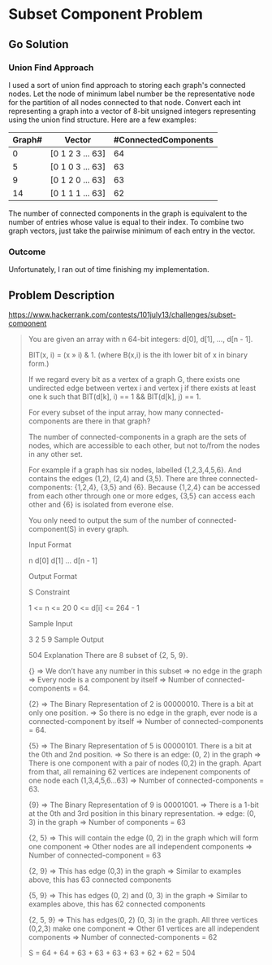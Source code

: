 Subset Component Problem
========================

## Go Solution
### Union Find Approach
I used a sort of union find approach to storing each graph's connected nodes.  Let the node of minimum label number be the representative node for the partition of all nodes connected to that node.  Convert each int representing a graph into a vector of 8-bit unsigned integers representing using the union find structure.  Here are a few examples:

Graph#  | Vector 			|#ConnectedComponents
--------|-------------------|--------------------
0       | [0 1 2 3 ... 63]	| 64
5		| [0 1 0 3 ... 63]	| 63
9		| [0 1 2 0 ... 63]	| 63 
14		| [0 1 1 1 ... 63]	| 62

The number of connected components in the graph is equivalent to the number of entries whose value is equal to their index. To combine two graph vectors, just take the pairwise minimum of each entry in the vector.

### Outcome
Unfortunately, I ran out of time finishing my implementation.

## Problem Description ##
<https://www.hackerrank.com/contests/101july13/challenges/subset-component>
>You are given an array with n 64-bit integers: d[0], d[1], …, d[n - 1].
>
>BIT(x, i) = (x » i) & 1. (where B(x,i) is the ith lower bit of x in binary form.)
>
>If we regard every bit as a vertex of a graph G, there exists one undirected edge between vertex i and vertex j if there exists at least one k such that BIT(d[k], i) == 1 && BIT(d[k], j) == 1.
>
>For every subset of the input array, how many connected-components are there in that graph?
>
>The number of connected-components in a graph are the sets of nodes, which are accessible to each other, but not to/from the nodes in any other set.
>
>For example if a graph has six nodes, labelled {1,2,3,4,5,6}. And contains the edges (1,2), (2,4) and (3,5). There are three connected-components: {1,2,4}, {3,5} and {6}. Because {1,2,4} can be accessed from each other through one or more edges, {3,5} can access each other and {6} is isolated from everone else.
>
>You only need to output the sum of the number of connected-component(S) in every graph.
>
>Input Format
>
> 	n
> 	d[0] d[1] ... d[n - 1]
>  
>Output Format
>
> 	S
>Constraint
>
> 	1 <= n <= 20
> 	0 <= d[i] <= 264 - 1
>
>Sample Input
>
> 	3
> 	2 5 9
>Sample Output
>
> 	504
>Explanation
>There are 8 subset of {2, 5, 9}.
>
>{} => We don’t have any number in this subset => no edge in the graph => Every node is a component by itself => Number of connected-components = 64.
>
>{2} => The Binary Representation of 2 is 00000010. There is a bit at only one position. => So there is no edge in the graph, ever node is a connected-component by itself => Number of connected-components = 64.
>
>{5} => The Binary Representation of 5 is 00000101. There is a bit at the 0th and 2nd position. => So there is an edge: (0, 2) in the graph => There is one component with a pair of nodes (0,2) in the graph. Apart from that, all remaining 62 vertices are indepenent components of one node each (1,3,4,5,6…63) => Number of connected-components = 63.
>
>{9}	 => The Binary Representation of 9 is 00001001. => There is a 1-bit at the 0th and 3rd position in this binary representation. => edge: (0, 3) in the graph => Number of components = 63
>
>{2, 5}	 => This will contain the edge (0, 2) in the graph which will form one component
>=> Other nodes are all independent components
>=> Number of connected-component = 63
>
>{2, 9}
>=> This has edge (0,3) in the graph
>=> Similar to examples above, this has 63 connected components
>
>{5, 9}	 => This has edges (0, 2) and (0, 3) in the graph
>=> Similar to examples above, this has 62 connected components
>
>{2, 5, 9}
>=> This has edges(0, 2) (0, 3) in the graph. All three vertices (0,2,3) make one component => Other 61 vertices are all independent components
>=> Number of connected-components = 62
>
>S = 64 + 64 + 63 + 63 + 63 + 63 + 62 + 62 = 504